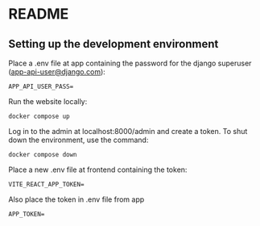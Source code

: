 # README

## Setting up the development environment

Place a .env file at app containing the password for the django superuser (app-api-user@django.com):

```
APP_API_USER_PASS=
```

Run the website locally:

```
docker compose up
```

Log in to the admin at localhost:8000/admin and create a token. To shut down the environment, use the command:

```
docker compose down
```

Place a new .env file at frontend containing the token: 

```
VITE_REACT_APP_TOKEN=
```

Also place the token in .env file from app

```
APP_TOKEN=
```
